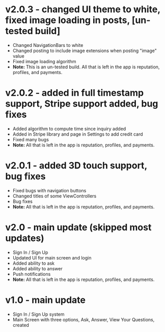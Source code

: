 
# v2.0.3 - changed UI theme to white, fixed image loading in posts, [un-tested build]
- Changed NavigationBars to white
- Changed posting to include image extensions when posting "image" value
- Fixed image loading algorithm
- **Note:** This is an un-tested build. All that is left in the app is reputation, profiles, and payments.

# v2.0.2 - added in full timestamp support, Stripe support added, bug fixes
- Added algorithm to compute time since inquiry added
- Added in Stripe library and page in Settings to add credit card
- Fixed many bugs
- **Note:** All that is left in the app is reputation, profiles, and payments.

# v2.0.1 - added 3D touch support, bug fixes
- Fixed bugs with navigation buttons
- Changed titles of some ViewControllers
- Bug fixes
- **Note:** All that is left in the app is reputation, profiles, and payments.

# v2.0 - main update (skipped most updates)
- Sign In / Sign Up
- Updated UI for main screen and login
- Added ability to ask 
- Added ability to answer
- Push notifications
- **Note:** All that is left in the app is reputation, profiles, and payments.

# v1.0 - main update
- Sign In / Sign Up system
- Main Screen with three options, Ask, Answer, View Your Questions, created

